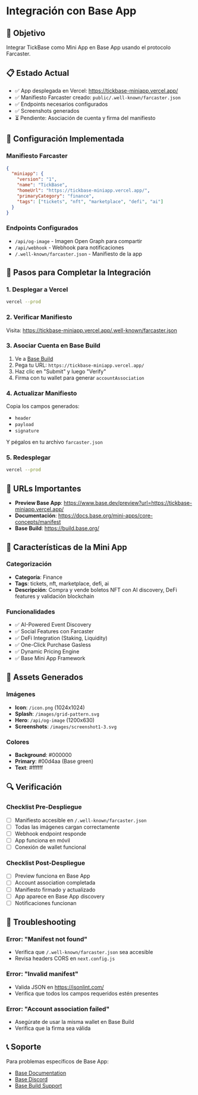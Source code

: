 # Integración con Base App

## 🎯 Objetivo
Integrar TickBase como Mini App en Base App usando el protocolo Farcaster.

## 📋 Estado Actual
- ✅ App desplegada en Vercel: https://tickbase-miniapp.vercel.app/
- ✅ Manifiesto Farcaster creado: `public/.well-known/farcaster.json`
- ✅ Endpoints necesarios configurados
- ✅ Screenshots generados
- ⏳ Pendiente: Asociación de cuenta y firma del manifiesto

## 🔧 Configuración Implementada

### Manifiesto Farcaster
```json
{
  "miniapp": {
    "version": "1",
    "name": "TickBase",
    "homeUrl": "https://tickbase-miniapp.vercel.app/",
    "primaryCategory": "finance",
    "tags": ["tickets", "nft", "marketplace", "defi", "ai"]
  }
}
```

### Endpoints Configurados
- `/api/og-image` - Imagen Open Graph para compartir
- `/api/webhook` - Webhook para notificaciones
- `/.well-known/farcaster.json` - Manifiesto de la app

## 🚀 Pasos para Completar la Integración

### 1. Desplegar a Vercel
```bash
vercel --prod
```

### 2. Verificar Manifiesto
Visita: https://tickbase-miniapp.vercel.app/.well-known/farcaster.json

### 3. Asociar Cuenta en Base Build
1. Ve a [Base Build](https://build.base.org/)
2. Pega tu URL: `https://tickbase-miniapp.vercel.app/`
3. Haz clic en "Submit" y luego "Verify"
4. Firma con tu wallet para generar `accountAssociation`

### 4. Actualizar Manifiesto
Copia los campos generados:
- `header`
- `payload` 
- `signature`

Y pégalos en tu archivo `farcaster.json`

### 5. Redesplegar
```bash
vercel --prod
```

## 🔗 URLs Importantes

- **Preview Base App**: https://www.base.dev/preview?url=https://tickbase-miniapp.vercel.app/
- **Documentación**: https://docs.base.org/mini-apps/core-concepts/manifest
- **Base Build**: https://build.base.org/

## 📱 Características de la Mini App

### Categorización
- **Categoría**: Finance
- **Tags**: tickets, nft, marketplace, defi, ai
- **Descripción**: Compra y vende boletos NFT con AI discovery, DeFi features y validación blockchain

### Funcionalidades
- ✅ AI-Powered Event Discovery
- ✅ Social Features con Farcaster
- ✅ DeFi Integration (Staking, Liquidity)
- ✅ One-Click Purchase Gasless
- ✅ Dynamic Pricing Engine
- ✅ Base Mini App Framework

## 🎨 Assets Generados

### Imágenes
- **Icon**: `/icon.png` (1024x1024)
- **Splash**: `/images/grid-pattern.svg`
- **Hero**: `/api/og-image` (1200x630)
- **Screenshots**: `/images/screenshot1-3.svg`

### Colores
- **Background**: #000000
- **Primary**: #00d4aa (Base green)
- **Text**: #ffffff

## 🔍 Verificación

### Checklist Pre-Despliegue
- [ ] Manifiesto accesible en `/.well-known/farcaster.json`
- [ ] Todas las imágenes cargan correctamente
- [ ] Webhook endpoint responde
- [ ] App funciona en móvil
- [ ] Conexión de wallet funcional

### Checklist Post-Despliegue
- [ ] Preview funciona en Base App
- [ ] Account association completada
- [ ] Manifiesto firmado y actualizado
- [ ] App aparece en Base App discovery
- [ ] Notificaciones funcionan

## 🐛 Troubleshooting

### Error: "Manifest not found"
- Verifica que `/.well-known/farcaster.json` sea accesible
- Revisa headers CORS en `next.config.js`

### Error: "Invalid manifest"
- Valida JSON en https://jsonlint.com/
- Verifica que todos los campos requeridos estén presentes

### Error: "Account association failed"
- Asegúrate de usar la misma wallet en Base Build
- Verifica que la firma sea válida

## 📞 Soporte

Para problemas específicos de Base App:
- [Base Documentation](https://docs.base.org/)
- [Base Discord](https://discord.gg/buildonbase)
- [Base Build Support](https://build.base.org/support)
